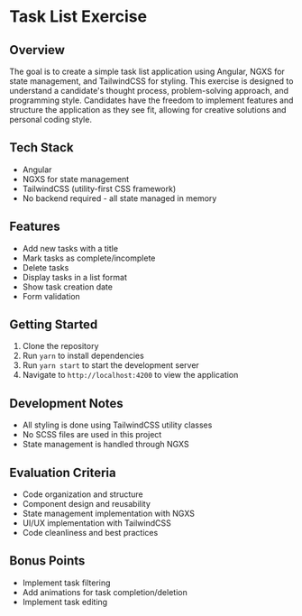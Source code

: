 # Task List Exercise

## Overview

The goal is to create a simple task list application using Angular, NGXS for state management, and TailwindCSS for styling.
This exercise is designed to understand a candidate's thought process, problem-solving approach, and programming style.
Candidates have the freedom to implement features and structure the application as they see fit, allowing for creative solutions and personal coding style.

## Tech Stack

- Angular
- NGXS for state management
- TailwindCSS (utility-first CSS framework)
- No backend required - all state managed in memory

## Features

- Add new tasks with a title
- Mark tasks as complete/incomplete
- Delete tasks
- Display tasks in a list format
- Show task creation date
- Form validation

## Getting Started

1. Clone the repository
2. Run `yarn` to install dependencies
3. Run `yarn start` to start the development server
4. Navigate to `http://localhost:4200` to view the application

## Development Notes

- All styling is done using TailwindCSS utility classes
- No SCSS files are used in this project
- State management is handled through NGXS

## Evaluation Criteria

- Code organization and structure
- Component design and reusability
- State management implementation with NGXS
- UI/UX implementation with TailwindCSS
- Code cleanliness and best practices

## Bonus Points

- Implement task filtering
- Add animations for task completion/deletion
- Implement task editing
